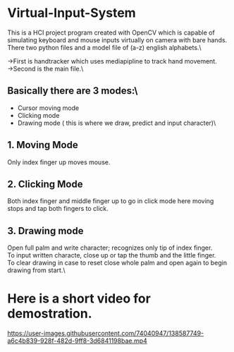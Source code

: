 # Virtual-Input-System
This is a HCI project program created with OpenCV which is capable of simulating keyboard and mouse inputs virtually on camera with bare hands.\
There two python files and a model file of (a-z) english alphabets.\

->First is handtracker which uses mediapipline to track hand movement.\
->Second is the main file.\

## Basically there are 3 modes:\
* Cursor moving mode
* Clicking mode
* Drawing mode ( this is where we draw, predict and input character)\

## 1. Moving Mode
  Only index finger up moves mouse.
## 2. Clicking Mode
  Both index finger and middle finger up to go in click mode here moving stops and tap both fingers to click.
## 3. Drawing mode
  Open full palm and write character; recognizes only tip of index finger.\
  To input written characte, close up or tap the thumb and the little  finger.\
  To clear drawing in case to reset close whole palm and open again to begin drawing from start.\
  
  # Here is a short video for demostration.
  



https://user-images.githubusercontent.com/74040947/138587749-a6c4b839-928f-482d-9ff8-3d6841198bae.mp4

